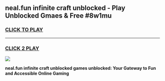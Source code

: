 
## neal.fun infinite craft unblocked - Play Unblocked Gmaes & Free #8w1mu
<h3>
<a href="https://news.freeplayer.one?title=neal.fun_infinite_craft_unblocked&ref=27F">CLICK TO PLAY</a></h3>
<hr>

<h3>
<a href="https://news.freeplayer.one?title=neal.fun_infinite_craft_unblocked&ref=27F">CLICK 2 PLAY</a>
  
</h3>

<a href="https://news.freeplayer.one?title=neal.fun_infinite_craft_unblocked&ref=27F/"><img src="https://clearcache.store/games.png"></a>


**neal.fun infinite craft unblocked games unblocked: Your Gateway to Fun and Accessible Online Gaming**
